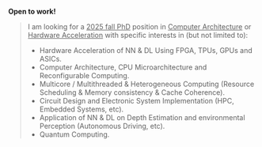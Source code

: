 

**Open to work!**  
> 
> I am looking for a <u>2025 fall PhD</u> position in <u>Computer Architecture</u> or <u>Hardware Acceleration</u> with specific interests in (but not limited to):
>  
> - Hardware Acceleration of NN & DL Using FPGA, TPUs, GPUs and ASICs.
> - Computer Architecture, CPU Microarchitecture and Reconfigurable Computing. 
> - Multicore / Multithreaded & Heterogeneous Computing (Resource Scheduling & Memory consistency & Cache Coherence).
> - Circuit Design and Electronic System Implementation (HPC, Embedded Systems, etc).
> - Application of NN & DL on Depth Estimation and environmental Perception (Autonomous Driving, etc).
> - Quantum Computing.

<!-- > 
interests = [
    'Hardware Acceleration of NN & DL Using FPGA，TPUs, GPUs and ASICs.'
    'Depth Estimation and 3D Reconstruction (CT, MRI, SEM, etc).',
    'Depth and environmental Perception (Autonomous Driving, etc).',
    'Circuit Design and Electronic System Implementation (IOT, etc).',
    'Application of ML, explainable ML, causal inference, and network optimization.'
    ]

-->



<!-- > 
```python
# Open to work!
position = 'PhD'
year = '2025 Fall'
fields = ['Computer Architecture', 'Hardware Acceleration', 'etc.']
interests = [
    'Hardware Acceleration of NN & DL Using FPGA, TPUs, GPUs and ASICs.'
    'Computer Architecture, CPU Microarchitecture and Reconfigurable Computing.',
    'Multicore / Multithreaded & Heterogeneous Computing (Resource Scheduling & Memory consistency & Cache Coherence).',
    'Circuit Design and Electronic System Implementation (HPC, Embedded Systems, etc).',
    'Application of NN & DL on Depth Estimation and environmental Perception (Autonomous Driving, 3D Reconstruction, etc).',
    'Quantum Computing.'
    ]
interests.append(float('inf'))
```
-->

